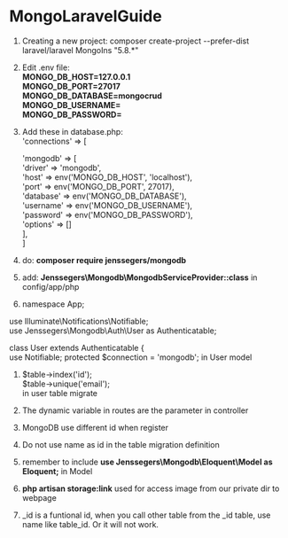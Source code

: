 # MongoLaravelGuide

1. Creating a new project: composer create-project --prefer-dist laravel/laravel MongoIns "5.8.*"
1. Edit .env file: \
__MONGO_DB_HOST=127.0.0.1\
MONGO_DB_PORT=27017\
MONGO_DB_DATABASE=mongocrud\
MONGO_DB_USERNAME=\
MONGO_DB_PASSWORD=__
1. Add these in database.php:\
'connections' => [

     'mongodb' => [ \
            'driver'   => 'mongodb',\
            'host'     => env('MONGO_DB_HOST', 'localhost'),\
            'port'     => env('MONGO_DB_PORT', 27017),\
            'database' => env('MONGO_DB_DATABASE'),\
            'username' => env('MONGO_DB_USERNAME'),\
            'password' => env('MONGO_DB_PASSWORD'),\
            'options'  => []\
        ],\
    ]
1. do: __composer require jenssegers/mongodb__
1. add: __Jenssegers\Mongodb\MongodbServiceProvider::class__ in config/app/php
1. namespace App;

use Illuminate\Notifications\Notifiable;\
use Jenssegers\Mongodb\Auth\User as Authenticatable; 


class User extends Authenticatable 
{ \
    use Notifiable; 
    protected $connection = 'mongodb'; 
in User model
1.   $table->index('id');\
     $table->unique('email');\
     in user table migrate
           
1. The dynamic variable in routes are the parameter in controller
1. MongoDB use different id when register
1. Do not use name as id in the table migration definition
1. remember to include __use Jenssegers\Mongodb\Eloquent\Model as Eloquent;__ in Model
1. __php artisan storage:link__ used for access image from our private dir to webpage
1. _id is a funtional id, when you call other table from the _id table, use name like table_id. Or it will not work.
